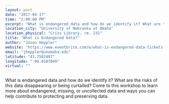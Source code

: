 ```yaml
---
layout: post
date: "2017-04-17"
time: "2:00:00 PM"
excerpt: "What is endangered data and how do we identify it? What are the risks of this data disappearing or being curtailed? Come to this workshop to..."
location_city: "University of Nebraska at Omaha"
location_physical: "Criss Library, rm. 231"
title: "What is Endangered Data?"
author: "Jason Heppler"
website: "https://www.eventbrite.com/e/what-is-endangered-data-tickets-33012986732"
email: "jheppler@unomaha.edu"
latitude: "41.2582497"
longitude: "-96.0107049"
virtual: ""
---
```


What is endangered data and how do we identify it? What are the risks of this data disappearing or being curtailed? Come to this workshop to learn more about endangered, missing, or uncollected data and ways you can help contribute to protecting and preserving data.
